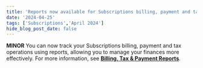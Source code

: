 ```yaml
---
title: 'Reports now available for Subscriptions billing, payment and tax operations'
date: '2024-04-25'
tags: ['Subscriptions','April 2024']
hide_blog_post_date: false
---
```

**MINOR** You can now track your Subscriptions billing, payment and tax operations using reports, allowing you to manage your finances more effectively. For more information, see **[Billing, Tax & Payment Reports](/docs/api/subscriptions/jobs#billing-tax--payment-reports)**.
